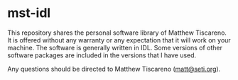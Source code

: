 # mst-idl
This repository shares the personal software library of Matthew Tiscareno.  It is offered without any warranty or any expectation that it will work on your machine.  The software is generally written in IDL.  Some versions of other software packages are included in the versions that I have used.

Any questions should be directed to Matthew Tiscareno (matt@seti.org). 
